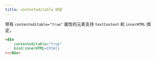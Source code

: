 ```yaml
---
title: contenteditable 绑定
---
```


带有 `contenteditable="true"` 属性的元素支持 `textContent` 和 `innerHTML` 绑定。

```html
<div
	contenteditable="true"
	bind:innerHTML={html}
></div>
```
